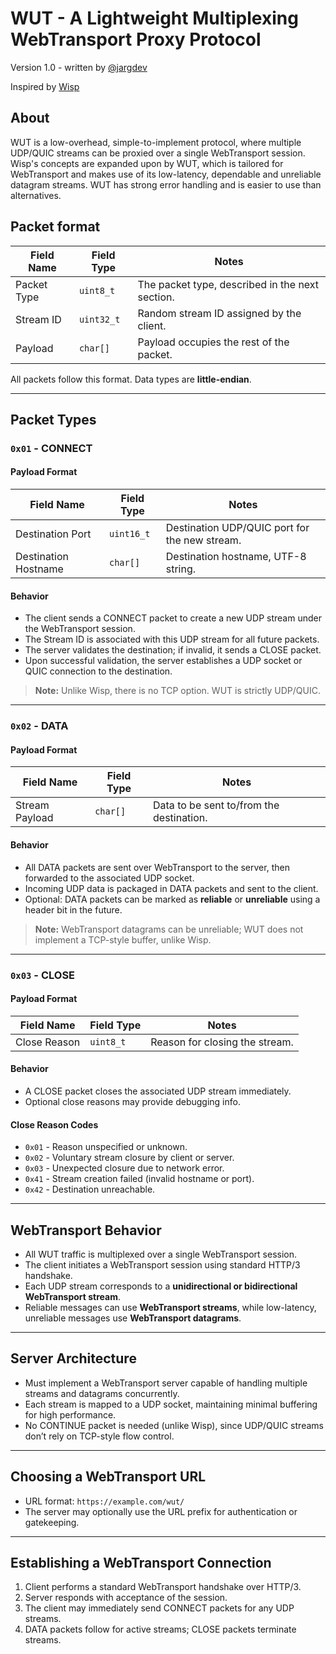 # WUT - A Lightweight Multiplexing WebTransport Proxy Protocol

Version 1.0 - written by [@jargdev](https://github.com/jargdev)

Inspired by [Wisp](https://github.com/MercuryWorkshop/wisp-protocol)

## About

WUT is a low-overhead, simple-to-implement protocol, where multiple UDP/QUIC streams can be proxied over a single WebTransport session.  Wisp's concepts are expanded upon by WUT, which is tailored for WebTransport and makes use of its low-latency, dependable and unreliable datagram streams. WUT has strong error handling and is easier to use than alternatives.

## Packet format

| Field Name  | Field Type | Notes                                           |
| ----------- | ---------- | ----------------------------------------------- |
| Packet Type | `uint8_t`  | The packet type, described in the next section. |
| Stream ID   | `uint32_t` | Random stream ID assigned by the client.        |
| Payload     | `char[]`   | Payload occupies the rest of the packet.        |

All packets follow this format. Data types are **little-endian**.

---

## Packet Types

### `0x01` - CONNECT

#### Payload Format

| Field Name           | Field Type | Notes                                         |
| -------------------- | ---------- | --------------------------------------------- |
| Destination Port     | `uint16_t` | Destination UDP/QUIC port for the new stream. |
| Destination Hostname | `char[]`   | Destination hostname, UTF-8 string.           |

#### Behavior

* The client sends a CONNECT packet to create a new UDP stream under the WebTransport session.
* The Stream ID is associated with this UDP stream for all future packets.
* The server validates the destination; if invalid, it sends a CLOSE packet.
* Upon successful validation, the server establishes a UDP socket or QUIC connection to the destination.

> **Note:** Unlike Wisp, there is no TCP option. WUT is strictly UDP/QUIC.

---

### `0x02` - DATA

#### Payload Format

| Field Name     | Field Type | Notes                                    |
| -------------- | ---------- | ---------------------------------------- |
| Stream Payload | `char[]`   | Data to be sent to/from the destination. |

#### Behavior

* All DATA packets are sent over WebTransport to the server, then forwarded to the associated UDP socket.
* Incoming UDP data is packaged in DATA packets and sent to the client.
* Optional: DATA packets can be marked as **reliable** or **unreliable** using a header bit in the future.

> **Note:** WebTransport datagrams can be unreliable; WUT does not implement a TCP-style buffer, unlike Wisp.

---

### `0x03` - CLOSE

#### Payload Format

| Field Name   | Field Type | Notes                          |
| ------------ | ---------- | ------------------------------ |
| Close Reason | `uint8_t`  | Reason for closing the stream. |

#### Behavior

* A CLOSE packet closes the associated UDP stream immediately.
* Optional close reasons may provide debugging info.

#### Close Reason Codes

* `0x01` - Reason unspecified or unknown.
* `0x02` - Voluntary stream closure by client or server.
* `0x03` - Unexpected closure due to network error.
* `0x41` - Stream creation failed (invalid hostname or port).
* `0x42` - Destination unreachable.

---

## WebTransport Behavior

* All WUT traffic is multiplexed over a single WebTransport session.
* The client initiates a WebTransport session using standard HTTP/3 handshake.
* Each UDP stream corresponds to a **unidirectional or bidirectional WebTransport stream**.
* Reliable messages can use **WebTransport streams**, while low-latency, unreliable messages use **WebTransport datagrams**.

---

## Server Architecture

* Must implement a WebTransport server capable of handling multiple streams and datagrams concurrently.
* Each stream is mapped to a UDP socket, maintaining minimal buffering for high performance.
* No CONTINUE packet is needed (unlike Wisp), since UDP/QUIC streams don’t rely on TCP-style flow control.

---

## Choosing a WebTransport URL

* URL format: `https://example.com/wut/`
* The server may optionally use the URL prefix for authentication or gatekeeping.

---

## Establishing a WebTransport Connection

1. Client performs a standard WebTransport handshake over HTTP/3.
2. Server responds with acceptance of the session.
3. The client may immediately send CONNECT packets for any UDP streams.
4. DATA packets follow for active streams; CLOSE packets terminate streams.
